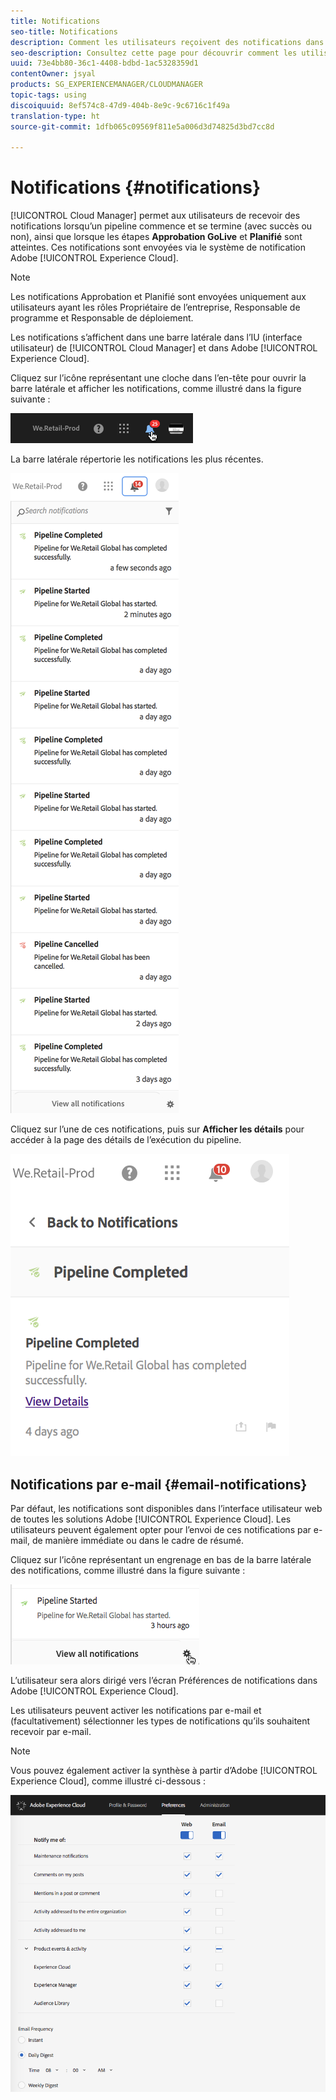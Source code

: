 ```yaml
---
title: Notifications
seo-title: Notifications
description: Comment les utilisateurs reçoivent des notifications dans AEM Cloud Manager
seo-description: Consultez cette page pour découvrir comment les utilisateurs reçoivent des notifications lorsqu’un pipeline démarre et se termine, avec succès ou non, dans AEM Cloud Manager.
uuid: 73e4bb80-36c1-4408-bdbd-1ac5328359d1
contentOwner: jsyal
products: SG_EXPERIENCEMANAGER/CLOUDMANAGER
topic-tags: using
discoiquuid: 8ef574c8-47d9-404b-8e9c-9c6716c1f49a
translation-type: ht
source-git-commit: 1dfb065c09569f811e5a006d3d74825d3bd7cc8d

---
```



# Notifications {#notifications}

[!UICONTROL Cloud Manager] permet aux utilisateurs de recevoir des notifications lorsqu’un pipeline commence et se termine (avec succès ou non), ainsi que lorsque les étapes **Approbation GoLive** et **Planifié** sont atteintes. Ces notifications sont envoyées via le système de notification Adobe [!UICONTROL Experience Cloud].

>[!NOTE]
>
>Les notifications Approbation et Planifié sont envoyées uniquement aux utilisateurs ayant les rôles Propriétaire de l’entreprise, Responsable de programme et Responsable de déploiement.

Les notifications s’affichent dans une barre latérale dans l’IU (interface utilisateur) de [!UICONTROL Cloud Manager] et dans Adobe [!UICONTROL Experience Cloud].

Cliquez sur l’icône représentant une cloche dans l’en-tête pour ouvrir la barre latérale et afficher les notifications, comme illustré dans la figure suivante :

![](assets/image2018-7-12_11-52-40.png)

La barre latérale répertorie les notifications les plus récentes.

![](assets/screen_shot_2018-07-20at91406pm.png)

Cliquez sur l’une de ces notifications, puis sur **Afficher les détails** pour accéder à la page des détails de l’exécution du pipeline.

![](assets/screen_shot_2018-08-14at43503pm.png)

## Notifications par e-mail {#email-notifications}

Par défaut, les notifications sont disponibles dans l’interface utilisateur web de toutes les solutions Adobe [!UICONTROL Experience Cloud]. Les utilisateurs peuvent également opter pour l’envoi de ces notifications par e-mail, de manière immédiate ou dans le cadre de résumé.

Cliquez sur l’icône représentant un engrenage en bas de la barre latérale des notifications, comme illustré dans la figure suivante :

![](assets/image2018-7-12_12-8-19.png)

L’utilisateur sera alors dirigé vers l’écran Préférences de notifications dans Adobe [!UICONTROL Experience Cloud].

Les utilisateurs peuvent activer les notifications par e-mail et (facultativement) sélectionner les types de notifications qu’ils souhaitent recevoir par e-mail.

>[!NOTE]
>
>Vous pouvez également activer la synthèse à partir d’Adobe [!UICONTROL Experience Cloud], comme illustré ci-dessous :

![](assets/image2018-7-12_12-10-51.png)
